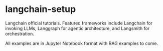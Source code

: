 # langchain-setup

Langchain official tutorials. Featured frameworks include Langchain for invoking LLMs, Langgraph for agentic architecture, and Langsmith for orchestration. 

All examples are in Jupyter Notebook format with RAG examples to come.
